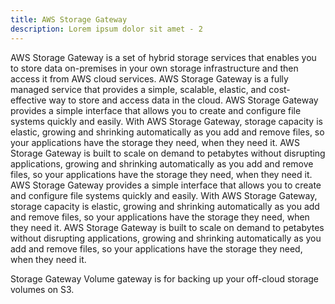 ```yaml
---
title: AWS Storage Gateway
description: Lorem ipsum dolor sit amet - 2
---
```


AWS Storage Gateway is a set of hybrid storage services that enables you to store data on-premises in your own storage infrastructure and then access it from AWS cloud services. AWS Storage Gateway is a fully managed service that provides a simple, scalable, elastic, and cost-effective way to store and access data in the cloud. AWS Storage Gateway provides a simple interface that allows you to create and configure file systems quickly and easily. With AWS Storage Gateway, storage capacity is elastic, growing and shrinking automatically as you add and remove files, so your applications have the storage they need, when they need it. AWS Storage Gateway is built to scale on demand to petabytes without disrupting applications, growing and shrinking automatically as you add and remove files, so your applications have the storage they need, when they need it. AWS Storage Gateway provides a simple interface that allows you to create and configure file systems quickly and easily. With AWS Storage Gateway, storage capacity is elastic, growing and shrinking automatically as you add and remove files, so your applications have the storage they need, when they need it. AWS Storage Gateway is built to scale on demand to petabytes without disrupting applications, growing and shrinking automatically as you add and remove files, so your applications have the storage they need, when they need it.

Storage Gateway Volume gateway is for backing up your off-cloud storage volumes on S3.